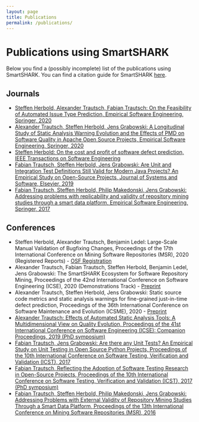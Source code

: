 ```yaml
---
layout: page
title: Publications
permalink: /publications/
---
```


# Publications using SmartSHARK

Below you find a (possibly incomplete) list of the publications using SmartSHARK. You can find a citation guide for SmartSHARK [here](citation.md).

## Journals

- [Steffen Herbold, Alexander Trautsch, Fabian Trautsch: On the Feasibility of Automated Issue Type Prediction, Empirical Software Engineering, Springer, 2020](https://doi.org/10.1007/s10664-020-09885-w)
- [Alexander Trautsch, Steffen Herbold, Jens Grabowski: A Longitudinal Study of Static Analysis Warning Evolution and the Effects of PMD on Software Quality in Apache Open Source Projects, Empirical Software Engineering, Springer, 2020](https://doi.org/10.1007/s10664-020-09880-1)
- [Steffen Herbold: On the cost and profit of software defect prediction, IEEE Transactions on Software Engineering](https://doi.org/10.1109/TSE.2019.2957794)
- [Fabian Trautsch, Steffen Herbold, Jens Grabowski: Are Unit and Integration Test Definitions Still Valid for Modern Java Projects? An Empirical Study on Open-Source Projects, Journal of Systems and Software, Elsevier, 2019](https://doi.org/10.1016/j.jss.2019.110421)
- [Fabian Trautsch, Steffen Herbold, Philip Makedonski, Jens Grabowski: Addressing problems with replicability and validity of repository mining studies through a smart data platform, Empirical Software Engineering, Springer, 2017](https://doi.org/10.1007/s10664-017-9537-x)

## Conferences

- Steffen Herbold, Alexander Trautsch, Benjamin Ledel: Large-Scale Manual Validation of Bugfixing Changes, Proceedings of the 17th International Conference on Mining Software Repositories (MSR), 2020 (Registered Reports) - [OSF Registration](https://osf.io/acnwk)
- Alexander Trautsch, Fabian Trautsch, Steffen Herbold, Benjamin Ledel, Jens Grabowski: The SmartSHARK Ecosystem for Software Repository Mining, Proceedings of the 42nd International Conference on Software Engineering (ICSE), 2020 (Demonstrations Track) - [Preprint](https://arxiv.org/abs/2001.01606)
- Alexander Trautsch, Steffen Herbold, Jens Grabowski: Static source code metrics and static analysis warnings for fine-grained just-in-time defect prediction, Proceedings of the 36th International Conference on Software Maintenance and Evolution (ICSME), 2020 - [Preprint](https://www.swe.informatik.uni-goettingen.de/sites/default/files/publications/jit_paper.pdf)
- [Alexander Trautsch: Effects of Automated Static Analysis Tools: A Multidimensional View on Quality Evolution, Proceedings of the 41st International Conference on Software Engineering (ICSE): Companion Proceedings, 2019 (PhD symposium)](https://doi.org/10.1109/ICSE-Companion.2019.00075)
- [Fabian Trautsch, Jens Grabowski: Are there any Unit Tests? An Empirical Study on Unit Testing in Open Source Python Projects, Proceedings of the 10th International Conference on Software Testing, Verification and Validation (ICST), 2017](https://doi.org/10.1109/ICST.2017.26)
- [Fabian Trautsch, Reflecting the Adoption of Software Testing Research in Open-Source Projects, Proceedings of the 10th International Conference on Software Testing, Verification and Validation (ICST), 2017 (PhD symposium)](https://doi.org/10.1109/ICST.2017.77)
- [Fabian Trautsch, Steffen Herbold, Philip Makedonski, Jens Grabowski: Addressing Problems with External Validity of Repository Mining Studies Through a Smart Data Platform, Proceedings of the 13th International Conference on Mining Software Repositories (MSR), 2016](https://doi.org/10.1145/2901739.2901753)
